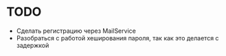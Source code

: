 <h1>TODO</h1>

- Сделать регистрацию через MailService
- Разобраться с работой хеширования пароля, так как это делается с задержкой
